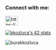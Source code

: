 <h3 align="left">Connect with me:</h3>
<p align="left">
<a href="https://www.linkedin.com/in/burakkozluca" target="blank"><img align="center" src="https://raw.githubusercontent.com/rahuldkjain/github-profile-readme-generator/master/src/images/icons/Social/linked-in-alt.svg" alt="https://www.linkedin.com/in/burakkozluca" height="30" width="40" /></a>
</p>

[![bkozluca's 42 stats](https://badge42.vercel.app/api/v2/cliub012r005908lewyjwf2da/stats?cursusId=21&coalitionId=232)](https://github.com/JaeSeoKim/badge42)

<p><img align="center" src="https://github-readme-streak-stats.herokuapp.com/?user=burakkozluca&theme=dark" alt="burakkozluca" /></p>
<!--<a href="https://app.daily.dev/burakkozluca"><img src="https://api.daily.dev/devcards/5b1b50582b114ab4854839599d387fe7.png?r=9lw" width="400" alt="Burak Kozluca's Dev Card"/></a> -->


